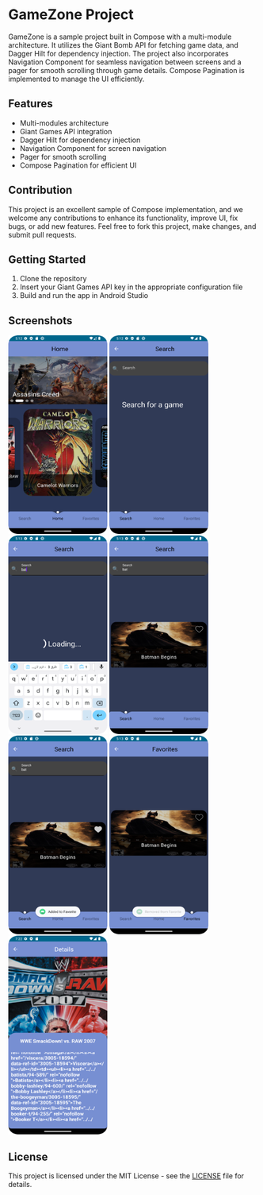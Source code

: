 # GameZone Project

GameZone is a sample project built in Compose with a multi-module architecture. It utilizes the Giant Bomb API for fetching game data, and Dagger Hilt for dependency injection. The project also incorporates Navigation Component for seamless navigation between screens and a pager for smooth scrolling through game details. Compose Pagination is implemented to manage the UI efficiently.

## Features

- Multi-modules architecture
- Giant Games API integration
- Dagger Hilt for dependency injection
- Navigation Component for screen navigation
- Pager for smooth scrolling
- Compose Pagination for efficient UI

## Contribution

This project is an excellent sample of Compose implementation, and we welcome any contributions to enhance its functionality, improve UI, fix bugs, or add new features. Feel free to fork this project, make changes, and submit pull requests.

## Getting Started

1. Clone the repository
2. Insert your Giant Games API key in the appropriate configuration file
3. Build and run the app in Android Studio

## Screenshots

<div class="row">
    <img src="https://github.com/OmarLkhalil/GameZone/blob/master/screenshot/s1.png" width="200" height="400">
    <img src="https://github.com/OmarLkhalil/GameZone/blob/master/screenshot/s2.png" width="200" height="400">
    <img src="https://github.com/OmarLkhalil/GameZone/blob/master/screenshot/s3.png" width="200" height="400">
    <img src="https://github.com/OmarLkhalil/GameZone/blob/master/screenshot/s4.png" width="200" height="400">
</div>
<div class="row">
    <img src="https://github.com/OmarLkhalil/GameZone/blob/master/screenshot/s5.png" width="200" height="400">
    <img src="https://github.com/OmarLkhalil/GameZone/blob/master/screenshot/s6.png" width="200" height="400">
    <img src="https://github.com/OmarLkhalil/GameZone/blob/master/screenshot/s7.png" width="200" height="400">
</div>

<style>
</style>

## License

This project is licensed under the MIT License - see the [LICENSE](LICENSE) file for details.
